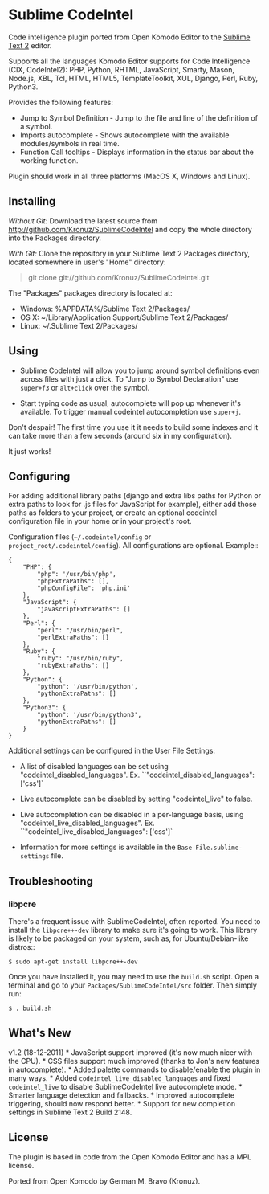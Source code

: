 Sublime CodeIntel
=================

Code intelligence plugin ported from Open Komodo Editor to the [Sublime Text 2](http://sublimetext.com "Sublime Text 2") editor.

Supports all the languages Komodo Editor supports for Code Intelligence (CIX, CodeIntel2):
    PHP, Python, RHTML, JavaScript, Smarty, Mason, Node.js, XBL, Tcl, HTML, HTML5, TemplateToolkit, XUL, Django, Perl, Ruby, Python3.

Provides the following features:

* Jump to Symbol Definition - Jump to the file and line of the definition of a symbol.
* Imports autocomplete - Shows autocomplete with the available modules/symbols in real time.
* Function Call tooltips - Displays information in the status bar about the working function.

Plugin should work in all three platforms (MacOS X, Windows and Linux).


Installing
----------
*Without Git:* Download the latest source from http://github.com/Kronuz/SublimeCodeIntel and copy the whole directory into the Packages directory.

*With Git:* Clone the repository in your Sublime Text 2 Packages directory, located somewhere in user's "Home" directory:

> git clone git://github.com/Kronuz/SublimeCodeIntel.git


The "Packages" packages directory is located at:

* Windows:
    %APPDATA%/Sublime Text 2/Packages/
* OS X:
    ~/Library/Application Support/Sublime Text 2/Packages/
* Linux:
    ~/.Sublime Text 2/Packages/


Using
-----

* Sublime CodeIntel will allow you to jump around symbol definitions even across files with just a click. To "Jump to Symbol Declaration" use `super+f3` or `alt+click` over the symbol.

* Start typing code as usual, autocomplete will pop up whenever it's available. To trigger manual codeintel autocompletion use `super+j`.

Don't despair! The first time you use it it needs to build some indexes and it can take more than a few seconds (around six in my configuration).

It just works!


Configuring
-----------
For adding additional library paths (django and extra libs paths for Python or extra paths to look for .js files for JavaScript for example), either add those paths as folders to your project, or create an optional codeintel configuration file in your home or in your project's root.

Configuration files (`~/.codeintel/config` or `project_root/.codeintel/config`). All configurations are optional. Example::

    {
        "PHP": {
            "php": '/usr/bin/php',
            "phpExtraPaths": [],
            "phpConfigFile": 'php.ini'
        },
        "JavaScript": {
            "javascriptExtraPaths": []
        },
        "Perl": {
            "perl": "/usr/bin/perl",
            "perlExtraPaths": []
        },
        "Ruby": {
            "ruby": "/usr/bin/ruby",
            "rubyExtraPaths": []
        },
        "Python": {
            "python": '/usr/bin/python',
            "pythonExtraPaths": []
        },
        "Python3": {
            "python": '/usr/bin/python3',
            "pythonExtraPaths": []
        }
    }

Additional settings can be configured in the User File Settings:

* A list of disabled languages can be set using "codeintel_disabled_languages". Ex. ``"codeintel_disabled_languages": ['css']`

* Live autocomplete can be disabled by setting "codeintel_live" to false.

* Live autocompletion can be disabled in a per-language basis, using "codeintel_live_disabled_languages". Ex. ``"codeintel_live_disabled_languages": ['css']`

* Information for more settings is available in the `Base File.sublime-settings` file.


Troubleshooting
---------------

### libpcre


There's a frequent issue with SublimeCodeIntel, often reported. You need to
install the ``libpcre++-dev`` library to make sure it's going to work.
This library is likely to be packaged on your system, such as, for Ubuntu/Debian-like
distros::

    $ sudo apt-get install libpcre++-dev

Once you have installed it, you may need to use the ``build.sh`` script. Open
a terminal and go to your ``Packages/SublimeCodeIntel/src`` folder.
Then simply run:

    $ . build.sh


What's New
----------
v1.2 (18-12-2011)
    * JavaScript support improved (it's now much nicer with the CPU).
    * CSS files support much improved (thanks to Jon's new features in autocomplete).
    * Added palette commands to disable/enable the plugin in many ways.
    * Added `codeintel_live_disabled_languages` and fixed `codeintel_live` to disable SublimeCodeIntel live autocomplete mode.
    * Smarter language detection and fallbacks.
    * Improved autocomplete triggering, should now respond better.
    * Support for new completion settings in Sublime Text 2 Build 2148.


License
-------
The plugin is based in code from the Open Komodo Editor and has a MPL license.

Ported from Open Komodo by German M. Bravo (Kronuz).
